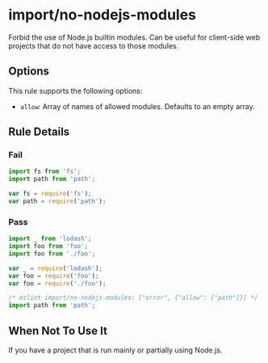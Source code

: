 # import/no-nodejs-modules

<!-- end auto-generated rule header -->

Forbid the use of Node.js builtin modules. Can be useful for client-side web projects that do not have access to those modules.

## Options

This rule supports the following options:

- `allow`: Array of names of allowed modules. Defaults to an empty array.

## Rule Details

### Fail

```js
import fs from 'fs';
import path from 'path';

var fs = require('fs');
var path = require('path');
```

### Pass

```js
import _ from 'lodash';
import foo from 'foo';
import foo from './foo';

var _ = require('lodash');
var foo = require('foo');
var foo = require('./foo');

/* eslint import/no-nodejs-modules: ["error", {"allow": ["path"]}] */
import path from 'path';
```

## When Not To Use It

If you have a project that is run mainly or partially using Node.js.

